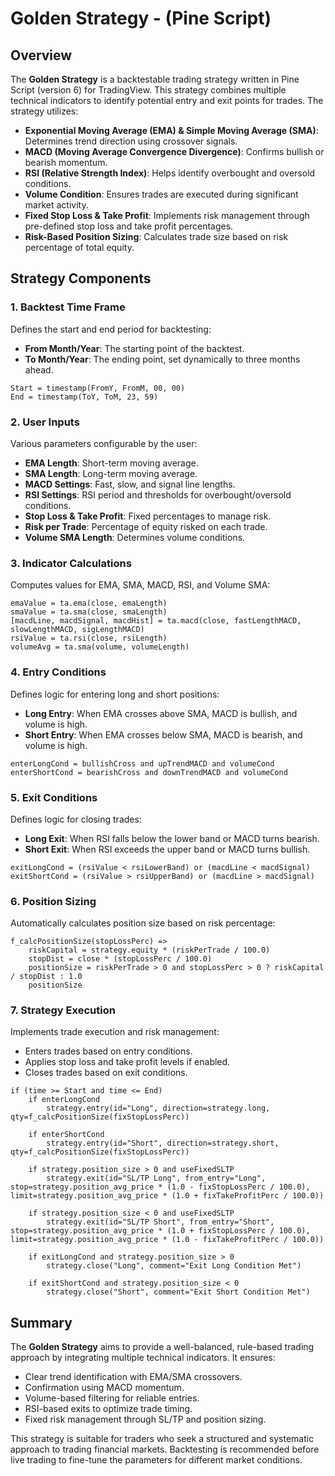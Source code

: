 # Golden Strategy - (Pine Script)

## Overview
The **Golden Strategy** is a backtestable trading strategy written in Pine Script (version 6) for TradingView. This strategy combines multiple technical indicators to identify potential entry and exit points for trades. The strategy utilizes:

- **Exponential Moving Average (EMA) & Simple Moving Average (SMA)**: Determines trend direction using crossover signals.
- **MACD (Moving Average Convergence Divergence)**: Confirms bullish or bearish momentum.
- **RSI (Relative Strength Index)**: Helps identify overbought and oversold conditions.
- **Volume Condition**: Ensures trades are executed during significant market activity.
- **Fixed Stop Loss & Take Profit**: Implements risk management through pre-defined stop loss and take profit percentages.
- **Risk-Based Position Sizing**: Calculates trade size based on risk percentage of total equity.

## Strategy Components

### 1. Backtest Time Frame
Defines the start and end period for backtesting:

- **From Month/Year**: The starting point of the backtest.
- **To Month/Year**: The ending point, set dynamically to three months ahead.

```pinescript
Start = timestamp(FromY, FromM, 00, 00)
End = timestamp(ToY, ToM, 23, 59)
```

### 2. User Inputs
Various parameters configurable by the user:

- **EMA Length**: Short-term moving average.
- **SMA Length**: Long-term moving average.
- **MACD Settings**: Fast, slow, and signal line lengths.
- **RSI Settings**: RSI period and thresholds for overbought/oversold conditions.
- **Stop Loss & Take Profit**: Fixed percentages to manage risk.
- **Risk per Trade**: Percentage of equity risked on each trade.
- **Volume SMA Length**: Determines volume conditions.

### 3. Indicator Calculations
Computes values for EMA, SMA, MACD, RSI, and Volume SMA:

```pinescript
emaValue = ta.ema(close, emaLength)
smaValue = ta.sma(close, smaLength)
[macdLine, macdSignal, macdHist] = ta.macd(close, fastLengthMACD, slowLengthMACD, sigLengthMACD)
rsiValue = ta.rsi(close, rsiLength)
volumeAvg = ta.sma(volume, volumeLength)
```

### 4. Entry Conditions
Defines logic for entering long and short positions:

- **Long Entry**: When EMA crosses above SMA, MACD is bullish, and volume is high.
- **Short Entry**: When EMA crosses below SMA, MACD is bearish, and volume is high.

```pinescript
enterLongCond = bullishCross and upTrendMACD and volumeCond
enterShortCond = bearishCross and downTrendMACD and volumeCond
```

### 5. Exit Conditions
Defines logic for closing trades:

- **Long Exit**: When RSI falls below the lower band or MACD turns bearish.
- **Short Exit**: When RSI exceeds the upper band or MACD turns bullish.

```pinescript
exitLongCond = (rsiValue < rsiLowerBand) or (macdLine < macdSignal)
exitShortCond = (rsiValue > rsiUpperBand) or (macdLine > macdSignal)
```

### 6. Position Sizing
Automatically calculates position size based on risk percentage:

```pinescript
f_calcPositionSize(stopLossPerc) =>
    riskCapital = strategy.equity * (riskPerTrade / 100.0)
    stopDist = close * (stopLossPerc / 100.0)
    positionSize = riskPerTrade > 0 and stopLossPerc > 0 ? riskCapital / stopDist : 1.0
    positionSize
```

### 7. Strategy Execution
Implements trade execution and risk management:

- Enters trades based on entry conditions.
- Applies stop loss and take profit levels if enabled.
- Closes trades based on exit conditions.

```pinescript
if (time >= Start and time <= End) 
    if enterLongCond 
        strategy.entry(id="Long", direction=strategy.long, qty=f_calcPositionSize(fixStopLossPerc))
    
    if enterShortCond 
        strategy.entry(id="Short", direction=strategy.short, qty=f_calcPositionSize(fixStopLossPerc))
    
    if strategy.position_size > 0 and useFixedSLTP
        strategy.exit(id="SL/TP Long", from_entry="Long", stop=strategy.position_avg_price * (1.0 - fixStopLossPerc / 100.0), limit=strategy.position_avg_price * (1.0 + fixTakeProfitPerc / 100.0))
    
    if strategy.position_size < 0 and useFixedSLTP
        strategy.exit(id="SL/TP Short", from_entry="Short", stop=strategy.position_avg_price * (1.0 + fixStopLossPerc / 100.0), limit=strategy.position_avg_price * (1.0 - fixTakeProfitPerc / 100.0))
    
    if exitLongCond and strategy.position_size > 0 
        strategy.close("Long", comment="Exit Long Condition Met")
    
    if exitShortCond and strategy.position_size < 0 
        strategy.close("Short", comment="Exit Short Condition Met")
```

## Summary
The **Golden Strategy** aims to provide a well-balanced, rule-based trading approach by integrating multiple technical indicators. It ensures:

- Clear trend identification with EMA/SMA crossovers.
- Confirmation using MACD momentum.
- Volume-based filtering for reliable entries.
- RSI-based exits to optimize trade timing.
- Fixed risk management through SL/TP and position sizing.

This strategy is suitable for traders who seek a structured and systematic approach to trading financial markets. Backtesting is recommended before live trading to fine-tune the parameters for different market conditions.
